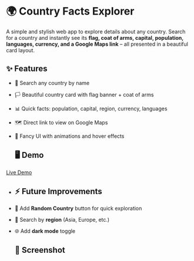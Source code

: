 # 🌍 Country Facts Explorer  

A simple and stylish web app to explore details about any country. Search for a country and instantly see its **flag, coat of arms, capital, population, languages, currency, and a Google Maps link** – all presented in a beautiful card layout.  

## ✨ Features  
- 🔎 Search any country by name  
- 🏳️ Beautiful country card with flag banner + coat of arms  
- 📊 Quick facts: population, capital, region, currency, languages  
- 🗺️ Direct link to view on Google Maps  
- 🎨 Fancy UI with animations and hover effects

  ## 🖥️ Demo  
[Live Demo](https://aishi1528.github.io/Country-Facts-Explorer/)

- ## ⚡ Future Improvements  
- 🎲 Add **Random Country** button for quick exploration  
- 📍 Search by **region** (Asia, Europe, etc.)  
- 🌐 Add **dark mode** toggle

  ## 📸 Screenshot
